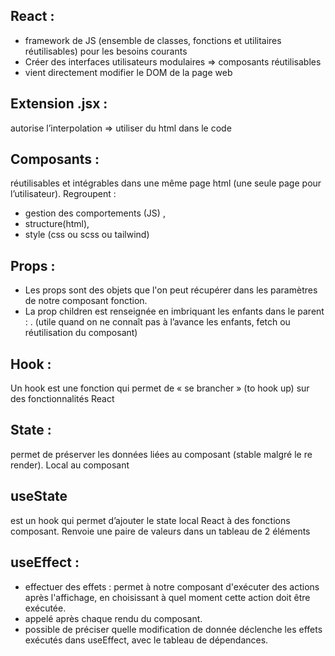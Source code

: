 ## React : 
- framework de JS (ensemble de classes, fonctions et utilitaires réutilisables) pour les besoins courants
- Créer des interfaces utilisateurs modulaires => composants réutilisables
- vient directement modifier le DOM de la page web
## Extension .jsx  : 
autorise l’interpolation => utiliser du html dans le code
## Composants : 
réutilisables et intégrables dans une même page html (une seule page pour l’utilisateur). Regroupent : 
- gestion des comportements (JS) , 
- structure(html),
- style (css ou scss ou tailwind) 
## Props : 
- Les props sont des objets que l'on peut récupérer dans les paramètres de notre composant fonction.
- La prop  children  est renseignée en imbriquant les enfants dans le parent : <Parent><Enfant /></Parent>. (utile quand on ne connaît pas à l’avance les enfants, fetch ou réutilisation du composant)

## Hook : 
Un hook est une fonction qui permet de « se brancher » (to hook up) sur des fonctionnalités React
## State :
permet de préserver les données liées au composant (stable malgré le re render). Local au composant
## useState   
est un hook qui permet d’ajouter le state local React à des fonctions composant. Renvoie une paire de valeurs dans un tableau de 2 éléments
## useEffect : 
- effectuer des effets : permet à notre composant d'exécuter des actions après l'affichage, en choisissant à quel moment cette action doit être exécutée. 
- appelé après chaque rendu du composant. 
- possible de préciser quelle modification de donnée déclenche les effets exécutés dans useEffect, avec le tableau de dépendances.

